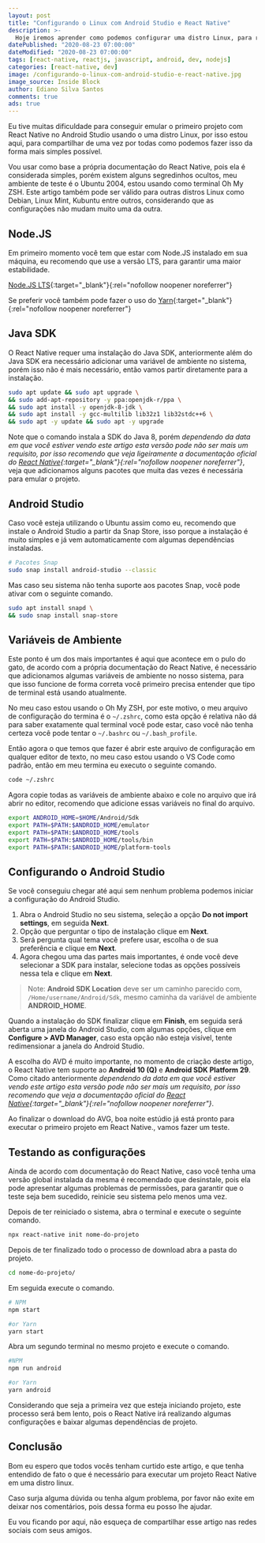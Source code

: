 ```yaml
---
layout: post
title: "Configurando o Linux com Android Studio e React Native"
description: >-
  Hoje iremos aprender como podemos configurar uma distro Linux, para rodar qualquer projeto React Native no Android Studio.
datePublished: "2020-08-23 07:00:00"
dateModified: "2020-08-23 07:00:00"
tags: [react-native, reactjs, javascript, android, dev, nodejs]
categories: [react-native, dev]
image: /configurando-o-linux-com-android-studio-e-react-native.jpg
image_source: Inside Block
author: Ediano Silva Santos
comments: true
ads: true
---
```


Eu tive muitas dificuldade para conseguir emular o primeiro projeto com React Native no Android Studio usando o uma distro Linux, por isso estou aqui, para compartilhar de uma vez por todas como podemos fazer isso da forma mais simples possível.

Vou usar como base a própria documentação do React Native, pois ela é considerada simples, porém existem alguns segredinhos ocultos, meu ambiente de teste é o Ubuntu 2004, estou usando como terminal Oh My ZSH. Este artigo também pode ser válido para outras distros Linux como Debian, Linux Mint, Kubuntu entre outros, considerando que as configurações não mudam muito uma da outra.

## Node.JS

Em primeiro momento você tem que estar com Node.JS instalado em sua máquina, eu recomendo que use a versão LTS, para garantir uma maior estabilidade.

[Node.JS LTS](https://github.com/nodesource/distributions/blob/master/README.md){:target="_blank"}{:rel="nofollow noopener noreferrer"}

Se preferir você também pode fazer o uso do [Yarn](https://classic.yarnpkg.com/en/docs/install/#debian-stable){:target="_blank"}{:rel="nofollow noopener noreferrer"}

## Java SDK

O React Native requer uma instalação do Java SDK, anteriormente além do Java SDK era necessário adicionar uma variável de ambiente no sistema, porém isso não é mais necessário, então vamos partir diretamente para a instalação.

```bash
sudo apt update && sudo apt upgrade \
&& sudo add-apt-repository -y ppa:openjdk-r/ppa \
&& sudo apt install -y openjdk-8-jdk \
&& sudo apt install -y gcc-multilib lib32z1 lib32stdc++6 \
&& sudo apt -y update && sudo apt -y upgrade
```

Note que o comando instala a SDK do Java 8, porém *dependendo da data em que você estiver vendo este artigo esta versão pode não ser mais um requisito, por isso recomendo que veja ligeiramente a documentação oficial do [React Native](https://reactnative.dev/docs/environment-setup){:target="_blank"}{:rel="nofollow noopener noreferrer"}*, veja que adicionamos alguns pacotes que muita das vezes é necessária para emular o projeto.

## Android Studio

Caso você esteja utilizando o Ubuntu assim como eu, recomendo que instale o Android Studio a partir da Snap Store, isso porque a instalação é muito simples e já vem automaticamente com algumas dependências instaladas.

```bash
# Pacotes Snap
sudo snap install android-studio --classic
```

Mas caso seu sistema não tenha suporte aos pacotes Snap, você pode ativar com o seguinte comando.

```bash
sudo apt install snapd \
&& sudo snap install snap-store
```

## Variáveis de Ambiente

Este ponto é um dos mais importantes é aqui que acontece em o pulo do gato, de acordo com a própria documentação do React Native, é necessário que adicionamos algumas variáveis de ambiente no nosso sistema, para que isso funcione de forma correta você primeiro precisa entender que tipo de terminal está usando atualmente.

No meu caso estou usando o Oh My ZSH, por este motivo, o meu arquivo de configuração do termina é o `~/.zshrc`, como esta opção é relativa não dá para saber exatamente qual terminal você pode estar, caso você não tenha certeza você pode tentar o `~/.bashrc` ou `~/.bash_profile`.

Então agora o que temos que fazer é abrir este arquivo de configuração em qualquer editor de texto, no meu caso estou usando o VS Code como padrão, então em meu termina eu executo o seguinte comando.

```bash
code ~/.zshrc
```

 Agora copie todas as variáveis de ambiente abaixo e cole no arquivo que irá abrir no editor, recomendo que adicione essas variáveis no final do arquivo.

```bash
export ANDROID_HOME=$HOME/Android/Sdk
export PATH=$PATH:$ANDROID_HOME/emulator
export PATH=$PATH:$ANDROID_HOME/tools
export PATH=$PATH:$ANDROID_HOME/tools/bin
export PATH=$PATH:$ANDROID_HOME/platform-tools
```

## Configurando o Android Studio

Se você conseguiu chegar até aqui sem nenhum problema podemos iniciar a configuração do Android Studio.

1. Abra o Android Studio no seu sistema, seleção a opção **Do not import settings**, em seguida **Next**.
2. Opção que perguntar o tipo de instalação clique em **Next**.
3. Será pergunta qual tema você prefere usar, escolha o de sua preferência e clique em **Next**.
4. Agora chegou uma das partes mais importantes, é onde você deve selecionar a SDK para instalar, selecione todas as opções possíveis nessa tela e clique em **Next**.

> Note: **Android SDK Location** deve ser um caminho parecido com, `/Home/username/Android/Sdk`, mesmo caminha da variável de ambiente **ANDROID_HOME**.

Quando a instalação do SDK finalizar clique em **Finish**, em seguida será aberta uma janela do Android Studio, com algumas opções, clique em **Configure > AVD Manager**, caso esta opção não esteja visível, tente redimensionar a janela do Android Studio.

A escolha do AVD é muito importante, no momento de criação deste artigo, o React Native tem suporte ao **Android 10 (Q)** e **Android SDK Platform 29**. Como citado anteriormente *dependendo da data em que você estiver vendo este artigo esta versão pode não ser mais um requisito, por isso recomendo que veja a documentação oficial do [React Native](https://reactnative.dev/docs/environment-setup){:target="_blank"}{:rel="nofollow noopener noreferrer"}*.

Ao finalizar o download do AVG, boa noite estúdio já está pronto para executar o primeiro projeto em React Native., vamos fazer um teste.

## Testando as configurações

Ainda de acordo com documentação do React Native, caso você tenha uma versão global instalada da mesma é recomendado que desinstale, pois ela pode apresentar algumas problemas de permissões, para garantir que o teste seja bem sucedido, reinicie seu sistema pelo menos uma vez.

Depois de ter reiniciado o sistema, abra o terminal e execute o seguinte comando.

```bash
npx react-native init nome-do-projeto
```

Depois de ter finalizado todo o processo de download abra a pasta do projeto.

```bash
cd nome-do-projeto/
```

Em seguida execute o comando.

```bash
# NPM
npm start

#or Yarn
yarn start
```

Abra um segundo terminal no mesmo projeto e execute o comando.

```bash
#NPM
npm run android

#or Yarn
yarn android
```

Considerando que seja a primeira vez que esteja iniciando projeto, este processo será bem lento, pois o React Native irá realizando algumas configurações e baixar algumas dependências de projeto.

## Conclusão

Bom eu espero que todos vocês tenham curtido este artigo, e que tenha entendido de fato o que é necessário para executar um projeto React Native em uma distro linux.

Caso surja alguma dúvida ou tenha algum problema, por favor não exite em deixar nos comentários, pois dessa forma eu posso lhe ajudar.

Eu vou ficando por aqui, não esqueça de compartilhar esse artigo nas redes sociais com seus amigos.
